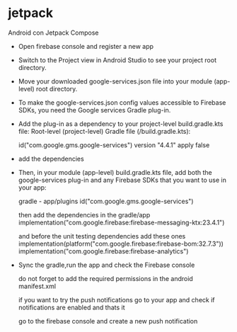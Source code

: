 # jetpack
Android con Jetpack Compose

 - Open firebase console and register a new app

 - Switch to the Project view in Android Studio to see
   your project root directory.

 - Move your downloaded google-services.json file
   into your module (app-level) root directory.

- To make the google-services.json config values accessible to Firebase SDKs, you need the Google services Gradle plug-in.

- Add the plug-in as a dependency to your project-level build.gradle.kts file:
  Root-level (project-level) Gradle file (<project>/build.gradle.kts): 

  id("com.google.gms.google-services") version "4.4.1" apply false

- add the dependencies 
- Then, in your module (app-level) build.gradle.kts file, add both the google-services plug-in and any Firebase SDKs that you want to use in your app:

  gradle - app/plugins
  id("com.google.gms.google-services")

  then add the dependencies in the gradle/app
  implementation("com.google.firebase:firebase-messaging-ktx:23.4.1")
  
  and before the unit testing dependencies add these ones
  implementation(platform("com.google.firebase:firebase-bom:32.7.3"))
  implementation("com.google.firebase:firebase-analytics")

  

- Sync the gradle,run the app and check the Firebase console


  do not forget to add the required permissions in the android manifest.xml

    <uses-permission android:name="android.permission.INTERNET" />
    <uses-permission android:name="android.permission.POST_NOTIFICATIONS" />


  if you want to try the push notifications go to your app and check if notifications are enabled and thats it
 
  go to the firebase console and create a new push notification